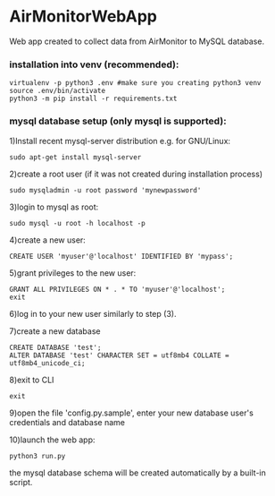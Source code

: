 # AirMonitorWebApp
Web app created to collect data from AirMonitor to MySQL database.

### installation into venv (recommended):
```
virtualenv -p python3 .env #make sure you creating python3 venv
source .env/bin/activate
python3 -m pip install -r requirements.txt
```

### mysql database setup (only mysql is supported):

1)Install recent mysql-server distribution
e.g. for GNU/Linux:
```
sudo apt-get install mysql-server
```
2)create a root user (if it was not created during installation process)
```
sudo mysqladmin -u root password 'mynewpassword'
```
3)login to mysql as root:
```
sudo mysql -u root -h localhost -p
```
4)create a new user:
```
CREATE USER 'myuser'@'localhost' IDENTIFIED BY 'mypass';
```
5)grant privileges to the new user:
```
GRANT ALL PRIVILEGES ON * . * TO 'myuser'@'localhost';
exit
```
6)log in to your new user similarly to step (3).

7)create a new database
```
CREATE DATABASE 'test';
ALTER DATABASE 'test' CHARACTER SET = utf8mb4 COLLATE = utf8mb4_unicode_ci;
```
8)exit to CLI
```
exit
```
9)open the file 'config.py.sample', enter your new database user's credentials and database name 

10)launch the web app:
```
python3 run.py
```
the mysql database schema will be created automatically by a built-in script.
